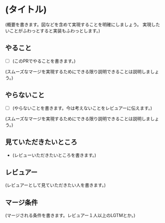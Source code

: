 # (タイトル)
(概要を書きます。図などを含めて実現することを明確にしましょう。
実現したいことがふわっとすると実装もふわっとします。)

## やること

- [ ] (このPRでやることを書きます。)

(スムーズなマージを実現するためにできる限り説明できることは説明しましょう。)

## やらないこと

- [ ] (やらないことを書きます。今は考えないことをレビュアーに伝えます。)

(スムーズなマージを実現するためにできる限り説明できることは説明しましょう。)

## 見ていただきたいところ

- (レビューいただきたいところを書きます。)

## レビュアー

(レビュアーとして見ていただきたい人を書きます。)

## マージ条件

(マージされる条件を書きます。レビュアー１人以上のLGTMとか。)
